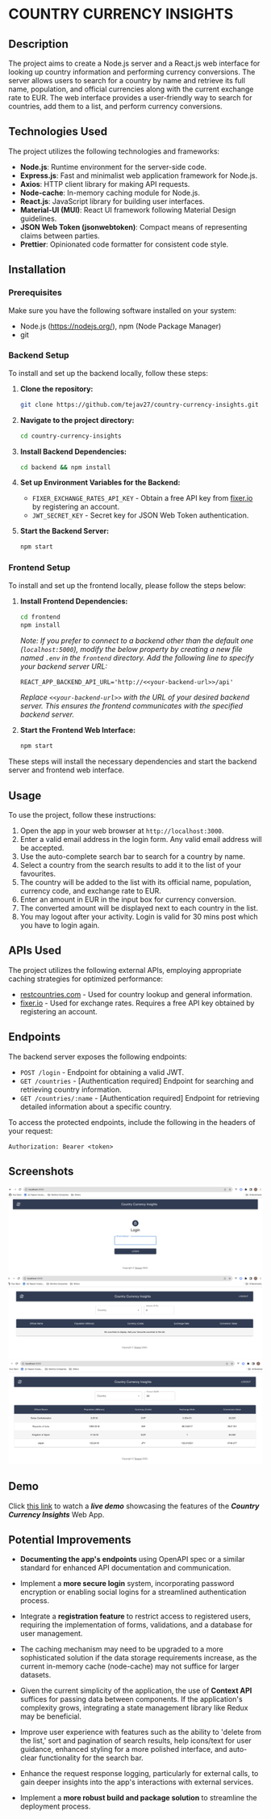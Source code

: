 # COUNTRY CURRENCY INSIGHTS

## Description

The project aims to create a Node.js server and a React.js web interface for looking up country information and performing currency conversions. The server allows users to search for a country by name and retrieve its full name, population, and official currencies along with the current exchange rate to EUR. The web interface provides a user-friendly way to search for countries, add them to a list, and perform currency conversions.

## Technologies Used

The project utilizes the following technologies and frameworks:

- **Node.js**: Runtime environment for the server-side code.
- **Express.js**: Fast and minimalist web application framework for Node.js.
- **Axios**: HTTP client library for making API requests.
- **Node-cache**: In-memory caching module for Node.js.
- **React.js**: JavaScript library for building user interfaces.
- **Material-UI (MUI)**: React UI framework following Material Design guidelines.
- **JSON Web Token (jsonwebtoken)**: Compact means of representing claims between parties.
- **Prettier**: Opinionated code formatter for consistent code style.

## Installation

### Prerequisites

Make sure you have the following software installed on your system:

- Node.js (https://nodejs.org/), npm (Node Package Manager)
- git

### Backend Setup

To install and set up the backend locally, follow these steps:

1. **Clone the repository:**

    ```bash
    git clone https://github.com/tejav27/country-currency-insights.git
    ```

2. **Navigate to the project directory:**

    ```bash
    cd country-currency-insights
    ```

3. **Install Backend Dependencies:**

    ```bash
    cd backend && npm install
    ```

4. **Set up Environment Variables for the Backend:**

    - `FIXER_EXCHANGE_RATES_API_KEY` - Obtain a free API key from [fixer.io](https://fixer.io) by registering an account.
    - `JWT_SECRET_KEY` - Secret key for JSON Web Token authentication.
    
5. **Start the Backend Server:**

    ```bash
    npm start
    ```

### Frontend Setup

To install and set up the frontend locally, please follow the steps below:

1. **Install Frontend Dependencies:**

    ```bash
    cd frontend
    npm install
    ```

    *Note: If you prefer to connect to a backend other than the default one (`localhost:5000`), modify the below property by creating a new file named `.env` in the `frontend` directory. Add the following line to specify your backend server URL:*

    ```
    REACT_APP_BACKEND_API_URL='http://<<your-backend-url>>/api'
    ```
    *Replace `<<your-backend-url>>` with the URL of your desired backend server. This ensures the frontend communicates with the specified backend server.*

2. **Start the Frontend Web Interface:**

    ```bash
    npm start
    ```

These steps will install the necessary dependencies and start the backend server and frontend web interface.

## Usage

To use the project, follow these instructions:

1. Open the app in your web browser at `http://localhost:3000`.
2. Enter a valid email address in the login form. Any valid email address will be accepted.
3. Use the auto-complete search bar to search for a country by name.
4. Select a country from the search results to add it to the list of your favourites.
5. The country will be added to the list with its official name, population, currency code, and exchange rate to EUR.
6. Enter an amount in EUR in the input box for currency conversion.
7. The converted amount will be displayed next to each country in the list.
8. You may logout after your activity. Login is valid for 30 mins post which you have to login again.

## APIs Used

The project utilizes the following external APIs, employing appropriate caching strategies for optimized performance:

- [restcountries.com](https://restcountries.com) - Used for country lookup and general information.
- [fixer.io](https://fixer.io) - Used for exchange rates. Requires a free API key obtained by registering an account.

## Endpoints

The backend server exposes the following endpoints:

- `POST /login` - Endpoint for obtaining a valid JWT.
- `GET /countries` - [Authentication required] Endpoint for searching and retrieving country information.
- `GET /countries/:name` - [Authentication required] Endpoint for retrieving detailed information about a specific country.

To access the protected endpoints, include the following in the headers of your request:
```
Authorization: Bearer <token>
```

## Screenshots

![Login View](screenshots/LoginPage.png)
![Home View](screenshots/HomePage.png)
![Country List View](screenshots/CountriesWithExchangeRates.png)

## Demo

Click [this link](https://drive.google.com/file/d/10oekzZAcG5MX8fFKRehrIZyPtSh8EGng/view?usp=sharing) to watch a **_live demo_** showcasing the features of the **_Country Currency Insights_** Web App.

## Potential Improvements

- **Documenting the app's endpoints** using OpenAPI spec or a similar standard for enhanced API documentation and communication.

- Implement a **more secure login** system, incorporating password encryption or enabling social logins for a streamlined authentication process.

- Integrate a **registration feature** to restrict access to registered users, requiring the implementation of forms, validations, and a database for user management.

- The caching mechanism may need to be upgraded to a more sophisticated solution if the data storage requirements increase, as the current in-memory cache (node-cache) may not suffice for larger datasets.

- Given the current simplicity of the application, the use of **Context API** suffices for passing data between components. If the application's complexity grows, integrating a state management library like Redux may be beneficial.

- Improve user experience with features such as the ability to 'delete from the list,' sort and pagination of search results, help icons/text for user guidance, enhanced styling for a more polished interface, and auto-clear functionality for the search bar.

- Enhance the request response logging, particularly for external calls, to gain deeper insights into the app's interactions with external services.

- Implement a **more robust build and package solution** to streamline the deployment process.
